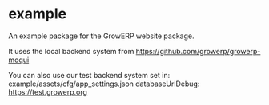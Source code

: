 # example

An example package for the GrowERP website package.

It uses the local backend system
    from https://github.com/growerp/growerp-moqui

You can also use our test backend system 
    set in: example/assets/cfg/app_settings.json
        databaseUrlDebug: https://test.growerp.org
